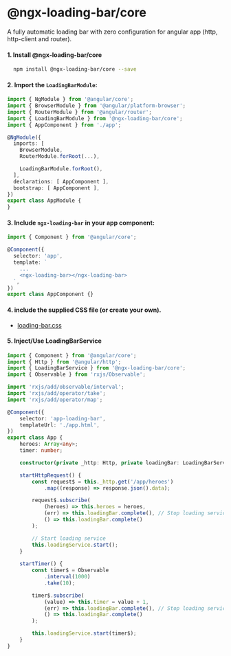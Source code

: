 # @ngx-loading-bar/core

A fully automatic loading bar with zero configuration for angular app (http, http-client and router).

#### 1. Install @ngx-loading-bar/core
```bash
  npm install @ngx-loading-bar/core --save
```

#### 2. Import the `LoadingBarModule`:

```ts
import { NgModule } from '@angular/core';
import { BrowserModule } from '@angular/platform-browser';
import { RouterModule } from '@angular/router';
import { LoadingBarModule } from '@ngx-loading-bar/core';
import { AppComponent } from './app';

@NgModule({
  imports: [
    BrowserModule,
    RouterModule.forRoot(...),

    LoadingBarModule.forRoot(),
  ],
  declarations: [ AppComponent ],
  bootstrap: [ AppComponent ],
})
export class AppModule {
}

```

#### 3. Include `ngx-loading-bar` in your app component:

```ts
import { Component } from '@angular/core';

@Component({
  selector: 'app',
  template: `
    ...
    <ngx-loading-bar></ngx-loading-bar>
  `,
})
export class AppComponent {}

```

#### 4. include the supplied CSS file (or create your own).
  - [loading-bar.css](./../../loading-bar.css)


#### 5. Inject/Use LoadingBarService

```ts
import { Component } from '@angular/core';
import { Http } from '@angular/http';
import { LoadingBarService } from '@ngx-loading-bar/core';
import { Observable } from 'rxjs/Observable';

import 'rxjs/add/observable/interval';
import 'rxjs/add/operator/take';
import 'rxjs/add/operator/map';

@Component({
    selector: 'app-loading-bar',
    templateUrl: './app.html',
})
export class App {
    heroes: Array<any>;
    timer: number;

    constructor(private _http: Http, private loadingBar: LoadingBarService) {}

    startHttpRequest() {
        const request$ = this._http.get('/app/heroes')
            .map((response) => response.json().data);

        request$.subscribe(
            (heroes) => this.heroes = heroes,
            (err) => this.loadingBar.complete(), // Stop loading service
            () => this.loadingBar.complete()
        );

        // Start loading service
        this.loadingService.start();
    }
    
    startTimer() {
        const timer$ = Observable
            .interval(1000)
            .take(10);

        timer$.subscribe(
            (value) => this.timer = value + 1,
            (err) => this.loadingBar.complete(), // Stop loading service
            () => this.loadingBar.complete()
        );

        this.loadingService.start(timer$);
    }
}

```